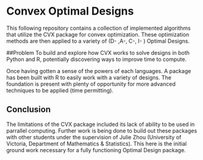 # Convex Optimal Designs

This following repository contains a collection of implemented algorithms that utilize the CVX package for convex optimization. These optimization methods are then applied to a variety of (D- ,A-, C-, I- ) Optimal Designs.

##Problem
To build and explore how CVX works to solve designs in both Python and R, potentially discovering ways to improve time to compute.


Once having gotten a sense of the powers of each languages. A package has been built with R to easily work with a variety of designs. The foundation is present with plenty of opportunity for more advanced techniques to be applied (time permitting).

## Conclusion

The limitations of the CVX package included its lack of ability to be used in parrallel computing. Further work is being done to build out these packages with other students under the supervision of Julie Zhou (University of Victoria, Department of Mathematics & Statistics). This here is the initial ground work necessary for a fully functioning Optimal Design package.
